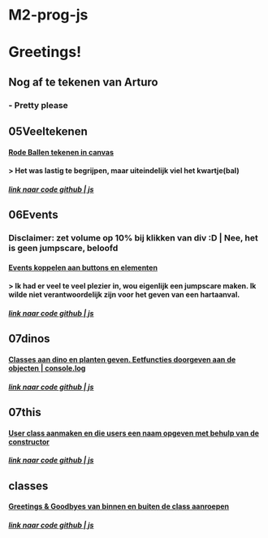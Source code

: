 # M2-prog-js

# Greetings!

## Nog af te tekenen van Arturo
### - Pretty please


## 05Veeltekenen

#### [Rode Ballen tekenen in canvas](https://38075.hosts1.ma-cloud.nl/m2-html-css/progm2/05veel-tekenen/)
#### > Het was lastig te begrijpen, maar uiteindelijk viel het kwartje(bal)
##### [link naar code github | js](https://github.com/Pandamonium7/M2-prog-js/blob/main/05veeltekenen/app.js)


## 06Events

### Disclaimer: zet volume op 10% bij klikken van div :D | Nee, het is geen jumpscare, beloofd
#### [Events koppelen aan buttons en elementen](https://38075.hosts1.ma-cloud.nl/m2-html-css/progm2/06-events/)
#### > Ik had er veel te veel plezier in, wou eigenlijk een jumpscare maken. Ik wilde niet verantwoordelijk zijn voor het geven van een hartaanval.
##### [link naar code github | js](https://github.com/Pandamonium7/M2-prog-js/blob/main/06%20events/app.js)


## 07dinos

#### [Classes aan dino en planten geven. Eetfuncties doorgeven aan de objecten | console.log](https://38075.hosts1.ma-cloud.nl/m2-html-css/progm2/07-dinos/)
##### [link naar code github | js](https://github.com/Pandamonium7/M2-prog-js/blob/main/07%20dinos/app.js)


## 07this

#### [User class aanmaken en die users een naam opgeven met behulp van de constructor](https://38075.hosts1.ma-cloud.nl/m2-html-css/progm2/07-this/)
##### [link naar code github | js](https://github.com/Pandamonium7/M2-prog-js/blob/main/07%20this/app.js)


## classes

#### [Greetings & Goodbyes van binnen en buiten de class aanroepen](https://38075.hosts1.ma-cloud.nl/m2-html-css/progm2/classes/)
##### [link naar code github | js](https://github.com/Pandamonium7/M2-prog-js/blob/main/classes/app.js)
